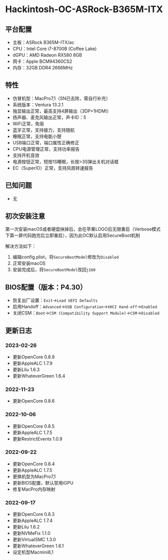 # Hackintosh-OC-ASRock-B365M-ITX

## 平台配置

* 主板：ASRock B365M-ITX/ac
* CPU：Intel Core i7-8700B (Coffee Lake)
* dGPU：AMD Radeon RX580 8GB
* 网卡：Apple BCM94360CS2
* 内存：32GB DDR4 2666MHz

## 特性

* 仿冒机型：MacPro7,1（SN已去除，需自行补充）
* 系统版本：Ventura 13.2.1
* 独显输出正常，最高支持4屏输出（3DP+1HDMI）
* 扬声器、麦克风输出正常，声卡ID：5
* WiFi正常，免驱
* 蓝牙正常，支持接力，支持随航
* 睡眠正常，支持电能小憩
* USB端口正常，端口属性正确修正
* CPU电源管理正常，支持功率报告
* 支持开机音效
* 电源按钮正常，短按1S睡眠，长按>3S弹出关机对话框
* EC（SuperIO）正常，支持风扇转速报告

## 已知问题

* 无

## 初次安装注意

第一次安装macOS或者硬盘抹掉后，会在苹果LOGO后无限重启（Verbose模式下第一屏代码跑完后立即重启），因为此OC默认启用SecureBoot机制

解决方法如下：

1. 编辑config.plist，将`SecureBootModel`修改为`Disabled`
2. 正常安装macOS
3. 安装完成后，将`SecureBootModel`改回`j160`

## BIOS配置（版本：P4.30）

* 恢复出厂设置：`Exit`->`Load UEFI Defaults`
* 启用Handoff：`Advanced`->`USB Configuration`->`XHCI Hand-off`->`Enabled`
* 关闭CSM：`Boot`->`CSM (Compatibility Support Module)`->`CSM`->`Disabled`

## 更新日志

### 2023-02-26

* 更新OpenCore 0.8.9
* 更新AppleALC 1.7.9
* 更新Lilu 1.6.3
* 更新WhateverGreen 1.6.4

### 2022-11-23

* 更新OpenCore 0.8.6

### 2022-10-06

* 更新OpenCore 0.8.5
* 更新AppleALC 1.7.5
* 更新RestrictEvents 1.0.9

### 2022-09-22

* 更新OpenCore 0.8.4
* 更新AppleALC 1.7.5
* 更换机型为MacPro7,1
* 更新BIOS配置，默认禁用iGPU
* 修复MacPro内存映射

### 2022-09-17

* 更新OpenCore 0.8.3
* 更新AppleALC 1.7.4
* 更新Lilu 1.6.2
* 更新NVMeFix 1.1.0
* 更新VirtualSMC 1.3.0
* 更新WhateverGreen 1.6.1
* 设定机型Macmini8,1
